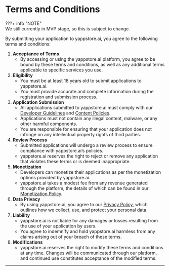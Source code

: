 
# Terms and Conditions

???+ info "NOTE"    
    We still currently in MVP stage, so this is subject to change.


By submitting your application to yappstore.ai, you agree to the following terms and conditions:


1. **Acceptance of Terms**
    - By accessing or using the yappstore.ai platform, you agree to be bound by these terms and conditions, as well as any additional terms applicable to specific services you use.
2. **Eligibility**
    - You must be at least 18 years old to submit applications to yappstore.ai.
    - You must provide accurate and complete information during the registration and submission process.
3. **Application Submission**
    - All applications submitted to yappstore.ai must comply with our [Developer Guidelines](#) and [Content Policies](#).
    - Applications must not contain any illegal content, malware, or any other harmful components.
    - You are responsible for ensuring that your application does not infringe on any intellectual property rights of third parties.
4. **Review Process**
    - Submitted applications will undergo a review process to ensure compliance with yappstore.ai’s policies.
    - yappstore.ai reserves the right to reject or remove any application that violates these terms or is deemed inappropriate.
5. **Monetization**
    - Developers can monetize their applications as per the monetization options provided by yappstore.ai.
    - yappstore.ai takes a modest fee from any revenue generated through the platform, the details of which can be found in our [Monetization Policy](#).
6. **Data Privacy**
    - By using yappstore.ai, you agree to our [Privacy Policy](#), which outlines how we collect, use, and protect your personal data.
7. **Liability**
    - yappstore.ai is not liable for any damages or losses resulting from the use of your application by users.
    - You agree to indemnify and hold yappstore.ai harmless from any claims arising out of your breach of these terms.
8. **Modifications**
    - yappstore.ai reserves the right to modify these terms and conditions at any time. Changes will be communicated through our platform, and continued use constitutes acceptance of the modified terms.

---